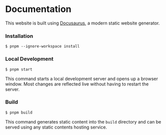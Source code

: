 # Documentation

This website is built using [Docusaurus](https://docusaurus.io/), a modern static website generator.

### Installation

```
$ pnpm --ignore-workspace install
```

### Local Development

```
$ pnpm start
```

This command starts a local development server and opens up a browser window. Most changes are reflected live without having to restart the server.

### Build

```
$ pnpm build
```

This command generates static content into the `build` directory and can be served using any static contents hosting service.
